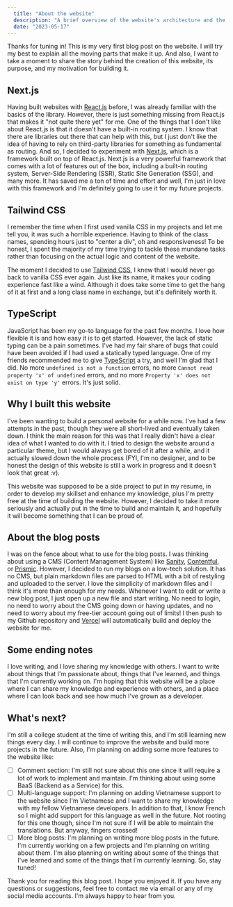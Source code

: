 ```yaml
---
  title: "About the website"
  description: "A brief overview of the website's architecture and the motivation behind it."
  date: "2023-05-17"
---
```


Thanks for tuning in! This is my very first blog post on the website. I will try my best to explain all the moving parts that make it up. And also, I want to take a moment to share the story behind the creation of this website, its purpose, and my motivation for building it.

## Next.js

Having built websites with [React.js](https://react.dev/) before, I was already familiar with the basics of the library. However, there is just something missing from React.js that makes it "not quite there yet" for me. One of the things that I don't like about React.js is that it doesn't have a built-in routing system. I know that there are libraries out there that can help with this, but I just don't like the idea of having to rely on third-party libraries for something as fundamental as routing. And so, I decided to experiment with [Next.js](https://nextjs.org/), which is a framework built on top of React.js. Next.js is a very powerful framework that comes with a lot of features out of the box, including a built-in routing system, Server-Side Rendering (SSR), Static Site Generation (SSG), and many more. It has saved me a ton of time and effort and well, I'm just in love with this framework and I'm definitely going to use it for my future projects.

## Tailwind CSS

I remember the time when I first used vanilla CSS in my projects and let me tell you, it was such a horrible experience. Having to think of the class names, spending hours just to "center a div", oh and responsiveness! To be honest, I spent the majority of my time trying to tackle these mundane tasks rather than focusing on the actual logic and content of the website.

The moment I decided to use [Tailwind CSS](https://tailwindcss.com/), I knew that I would never go back to vanilla CSS ever again. Just like its name, it makes your coding experience fast like a wind. Although it does take some time to get the hang of it at first and a long class name in exchange, but it's definitely worth it.

## TypeScript

JavaScript has been my go-to language for the past few months. I love how flexible it is and how easy it is to get started. However, the lack of static typing can be a pain sometimes. I've had my fair share of bugs that could have been avoided if I had used a statically typed language. One of my friends recommended me to give [TypeScript](https://www.typescriptlang.org/) a try, and well I'm glad that I did. No more `undefined is not a function` errors, no more `Cannot read property 'x' of undefined` errors, and no more `Property 'x' does not exist on type 'y'` errors. It's just solid.

## Why I built this website

I've been wanting to build a personal website for a while now. I've had a few attempts in the past, though they were all short-lived and eventually taken down. I think the main reason for this was that I really didn't have a clear idea of what I wanted to do with it. I tried to design the website around a particular theme, but I would always get bored of it after a while, and it actually slowed down the whole process (FYI, I'm no designer, and to be honest the design of this website is still a work in progress and it doesn't look that great :v).

This website was supposed to be a side project to put in my resume, in order to develop my skillset and enhance my knowledge, plus I'm pretty free at the time of building the website. However, I decided to take it more seriously and actually put in the time to build and maintain it, and hopefully it will become something that I can be proud of.

## About the blog posts

I was on the fence about what to use for the blog posts. I was thinking about using a CMS (Content Management System) like [Sanity](https://www.sanity.io/), [Contentful](https://www.contentful.com/), or [Prismic](https://prismic.io/). However, I decided to run my blogs on a low-tech solution. It has no CMS, but plain markdown files are parsed to HTML with a bit of restyling and uploaded to the server. I love the simplicity of markdown files and I think it's more than enough for my needs. Whenever I want to edit or write a new blog post, I just open up a new file and start writing. No need to login, no need to worry about the CMS going down or having updates, and no need to worry about my free-tier account going out of limits! I then push to my Github repository and [Vercel](https://vercel.com/) will automatically build and deploy the website for me.

## Some ending notes

I love writing, and I love sharing my knowledge with others. I want to write about things that I'm passionate about, things that I've learned, and things that I'm currently working on. I'm hoping that this website will be a place where I can share my knowledge and experience with others, and a place where I can look back and see how much I've grown as a developer.

## What's next?

I'm still a college student at the time of writing this, and I'm still learning new things every day. I will continue to improve the website and build more projects in the future. Also, I'm planning on adding some more features to the website like:

- [ ] Comment section: I'm still not sure about this one since it will require a lot of work to implement and maintain. I'm thinking about using some BaaS (Backend as a Service) for this.
- [ ] Multi-language support: I'm planning on adding Vietnamese support to the website since I'm Vietnamese and I want to share my knowledge with my fellow Vietnamese developers. In addition to that, I know French so I might add support for this language as well in the future. Not rooting for this one though, since I'm not sure if I will be able to maintain the translations. But anyway, fingers crossed!
- [ ] More blog posts: I'm planning on writing more blog posts in the future. I'm currently working on a few projects and I'm planning on writing about them. I'm also planning on writing about some of the things that I've learned and some of the things that I'm currently learning. So, stay tuned!

Thank you for reading this blog post. I hope you enjoyed it. If you have any questions or suggestions, feel free to contact me via email or any of my social media accounts. I'm always happy to hear from you.


